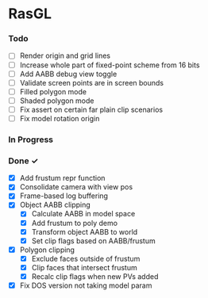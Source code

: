 # RasGL

### Todo

- [ ] Render origin and grid lines
- [ ] Increase whole part of fixed-point scheme from 16 bits
- [ ] Add AABB debug view toggle
- [ ] Validate screen points are in screen bounds
- [ ] Filled polygon mode
- [ ] Shaded polygon mode
- [ ] Fix assert on certain far plain clip scenarios
- [ ] Fix model rotation origin

### In Progress


### Done ✓

- [x] Add frustum repr function
- [x] Consolidate camera with view pos
- [x] Frame-based log buffering
- [x] Object AABB clipping
  - [x] Calculate AABB in model space
  - [x] Add frustum to poly demo
  - [x] Transform object AABB to world
  - [x] Set clip flags based on AABB/frustum
- [x] Polygon clipping
    - [x] Exclude faces outside of frustum
    - [x] Clip faces that intersect frustum
    - [x] Recalc clip flags when new PVs added
- [x] Fix DOS version not taking model param